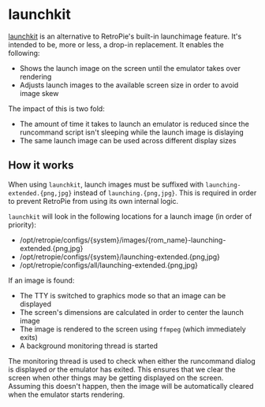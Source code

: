 # launchkit

[launchkit](/lib/launchkit/) is an alternative to RetroPie's built-in launchimage feature.
It's intended to be, more or less, a drop-in replacement.  It enables the following:

* Shows the launch image on the screen until the emulator takes over rendering
* Adjusts launch images to the available screen size in order to avoid image skew

The impact of this is two fold:

* The amount of time it takes to launch an emulator is reduced since the runcommand script
  isn't sleeping while the launch image is dislaying
* The same launch image can be used across different display sizes

## How it works

When using `launchkit`, launch images must be suffixed with `launching-extended.{png,jpg}`
instead of `launching.{png,jpg}`.  This is required in order to prevent RetroPie from using
its own internal logic.

`launchkit` will look in the following locations for a launch image (in order of priority):

* /opt/retropie/configs/{system}/images/{rom_name}-launching-extended.{png,jpg}
* /opt/retropie/configs/{system}/launching-extended.{png,jpg}
* /opt/retropie/configs/all/launching-extended.{png,jpg}

If an image is found:

* The TTY is switched to graphics mode so that an image can be displayed
* The screen's dimensions are calculated in order to center the launch image
* The image is rendered to the screen using `ffmpeg` (which immediately exits)
* A background monitoring thread is started

The monitoring thread is used to check when either the runcommand dialog is displayed
*or* the emulator has exited.  This ensures that we clear the screen when other
things may be getting displayed on the screen.  Assuming this doesn't happen, then
the image will be automatically cleared when the emulator starts rendering.
